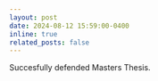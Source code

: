 ```yaml
---
layout: post
date: 2024-08-12 15:59:00-0400
inline: true
related_posts: false
---
```


Succesfully defended Masters Thesis.
